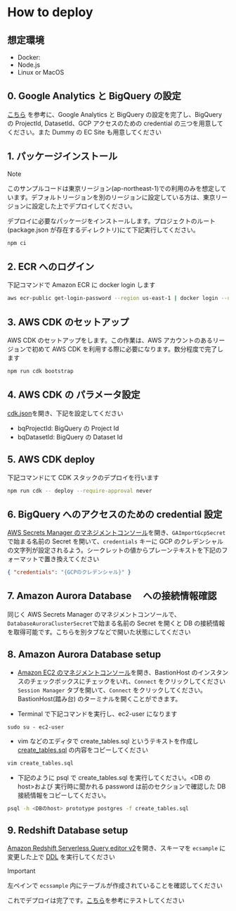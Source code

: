 # How to deploy

## 想定環境

- Docker:
- Node.js
- Linux or MacOS

## 0. Google Analytics と BigQuery の設定

[こちら](docs/GA.md) を参考に、Google Analytics と BigQuery の設定を完了し、BigQuery の ProjectId, DatasetId、GCP アクセスのための credential の三つを用意してください。また Dummy の EC Site も用意してください

## 1. パッケージインストール

> [!NOTE]
> このサンプルコードは東京リージョン(ap-northeast-1)での利用のみを想定しています。デフォルトリージョンを別のリージョンに設定している方は、東京リージョンに設定した上でデプロイしてください。

デプロイに必要なパッケージをインストールします。プロジェクトのルート(package.json が存在するディレクトリ)にて下記実行してください。

```bash
npm ci
```

## 2. ECR へのログイン

下記コマンドで Amazon ECR に docker login します

```bash
aws ecr-public get-login-password --region us-east-1 | docker login --username AWS --password-stdin public.ecr.aws
```

## 3. AWS CDK のセットアップ

AWS CDK のセットアップをします。この作業は、AWS アカウントのあるリージョンで初めて AWS CDK を利用する際に必要になります。数分程度で完了します

```bash
npm run cdk bootstrap
```

## 4. AWS CDK の パラメータ設定

[cdk.json](../cdk.json)を開き、下記を設定してください

- bqProjectId: BigQuery の Project Id
- bqDatasetId: BigQuery の Dataset Id

## 5. AWS CDK deploy

下記コマンドにて CDK スタックのデプロイを行います

```bash
npm run cdk -- deploy --require-approval never
```

## 6. BigQuery へのアクセスのための credential 設定

[AWS Secrets Manager のマネジメントコンソール](https://ap-northeast-1.console.aws.amazon.com/secretsmanager/listsecrets?region=ap-northeast-1)を開き、`GAImportGcpSecret`で始まる名前の Secret を開いて、`credentials` キーに GCP のクレデンシャルの文字列が設定されるよう。シークレットの値からプレーンテキストを下記のフォーマットで置き換えてください

```json
{ "credentials": "{GCPのクレデンシャル}" }
```

## 7. Amazon Aurora Database 　への接続情報確認

同じく AWS Secrets Manager のマネジメントコンソールで、`DatabaseAuroraClusterSecret`で始まる名前の Secret を開くと DB の接続情報を取得可能です。こちらを別タブなどで開いた状態にしてください

## 8. Amazon Aurora Database setup

- [Amazon EC2 のマネジメントコンソール](https://ap-northeast-1.console.aws.amazon.com/ec2/home?region=ap-northeast-1#Instances:instanceState=running)を開き、BastionHost のインスタンスのチェックボックスにチェックをいれ、`Connect` をクリックしてください
  `Session Manager` タブを開いて、`Connect` をクリックしてください。
  BastionHost(踏み台) のターミナルを開くことができます。

- Terminal で下記コマンドを実行し、ec2-user になります

```
sudo su - ec2-user
```

- vim などのエディタで create_tables.sql というテキストを作成し[create_tables.sql](../dbsetup/aurora/create_tables.sql) の内容をコピーしてください

```sh
vim create_tables.sql
```

- 下記のように psql で create_tables.sql を実行してください。<DB の host>および 実行時に聞かれる password は前のセクションで確認した DB 接続情報をコピーしてください。

```sh
psql -h <DBのhost> prototype postgres -f create_tables.sql
```

## 9. Redshift Database setup

[Amazon Redshift Serverless Query editor v2](https://ap-northeast-1.console.aws.amazon.com/sqlworkbench/home?region=ap-northeast-1#/client)を開き、スキーマを `ecsample` に変更した上で [DDL](../dbsetup/rss/create_tables.sql) を実行してください

> [!IMPORTANT]
> 左ペインで `ecssample` 内にテーブルが作成されていることを確認してください

これでデプロイは完了です。[こちら](./TEST.md)を参考にテストしてください
